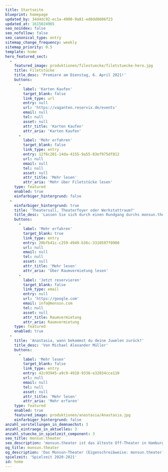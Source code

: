 ```yaml
---
title: Startseite
blueprint: homepage
updated_by: 34d4dc92-ec1a-4900-9a81-ed8dd8606f23
updated_at: 1615024965
seo_noindex: false
seo_nofollow: false
seo_canonical_type: entry
sitemap_change_frequency: weekly
sitemap_priority: 0.5
template: home
hero_featured_sect:
  -
    featured_image: produktionen/filestuecke/filetstuecke-hero.jpg
    title: Filetstücke
    title_desc: 'Premiere am Dienstag, 6. April 2021!'
    buttons:
      -
        label: 'Karten Kaufen'
        target_blank: false
        link_type: url
        entry: null
        url: 'https://vaganten.reservix.de/events'
        email: null
        tel: null
        asset: null
        attr_title: 'Karten Kaufen'
        attr_aria: 'Karten Kaufen'
      -
        label: 'Mehr erfahren'
        target_blank: false
        link_type: entry
        entry: 12f6c201-14da-4155-9a55-83ef975df812
        url: null
        email: null
        tel: null
        asset: null
        attr_title: 'Mehr lesen'
        attr_aria: 'Mehr über Filetstücke lesen'
    type: featured
    enabled: true
    einfarbiger_hintergrund: false
  -
    einfarbiger_hintergrund: true
    title: 'Theatersall, Theaterfoyer oder Werkstattraum?'
    title_desc: 'Lassen Sie sich durch einen Rundgang durchs monsun.theater inspirieren!'
    buttons:
      -
        label: 'Mehr erfahren'
        target_blank: true
        link_type: entry
        entry: 20bfb41c-c259-4949-b36c-3310597f0900
        url: null
        email: null
        tel: null
        asset: null
        attr_title: 'Mehr lesen'
        attr_aria: 'Über Raumvermietung lesen'
      -
        label: 'Jetzt reservieren'
        target_blank: false
        link_type: email
        entry: null
        url: 'https://google.com'
        email: info@monsun.com
        tel: null
        asset: null
        attr_title: Raumvermietung
        attr_aria: Raumvermietung
    type: featured
    enabled: true
  -
    title: 'Anastasia, wann bekommst du deine Juwelen zurück?'
    title_desc: 'Von Michael Alexander Müller'
    buttons:
      -
        label: 'Mehr lesen'
        target_blank: false
        link_type: entry
        entry: 42c93945-a9c9-4918-9336-e32034cce110
        url: null
        email: null
        tel: null
        asset: null
        attr_title: 'Mehr lesen'
        attr_aria: 'Mehr erfaren'
    type: featured
    enabled: true
    featured_image: produktionen/anastasia/Anastasia.jpg
    einfarbiger_hintergrund: false
anzahl_vorstellungen_in_demnaechst: 3
anzahl_eintraege_in_aktuelles: 3
anzahl_stuecke_in_spielzeit_component: 3
seo_title: monsun.theater
seo_description: 'monsun.theater ist das älteste Off-Theater in Hamburg und besteht seit 1980. Es befindet sich im Stadtteil Ottensen.'
og_title: monsun.theater
og_description: 'Das Monsun-Theater (Eigenschreibweise: monsun.theater) ist das älteste Off-Theater in Hamburg und besteht seit 1980. Es befindet sich im Stadtteil Ottensen.'
spielzeit: 'Spielzeit 2020-2021'
id: home
---
```

